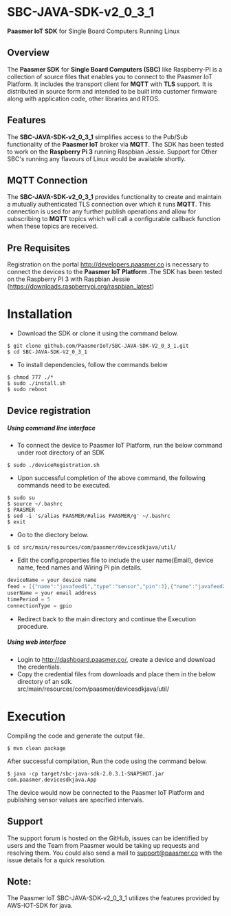 # SBC-JAVA-SDK-v2_0_3_1
**Paasmer IoT SDK** for Single Board Computers Running Linux

## Overview

The **Paasmer SDK** for **Single Board Computers (SBC)** like Raspberry-PI is a collection of source files that enables you to connect to the Paasmer IoT Platform. It includes the transport client for **MQTT** with **TLS** support.  It is distributed in source form and intended to be built into customer firmware along with application code, other libraries and RTOS.

## Features

The **SBC-JAVA-SDK-v2_0_3_1** simplifies access to the Pub/Sub functionality of the **Paasmer IoT** broker via **MQTT**. The SDK has been tested to work on the **Raspberry Pi 3** running Raspbian Jessie. Support for Other SBC's running any flavours of Linux would be available shortly.

## MQTT Connection

The **SBC-JAVA-SDK-v2_0_3_1** provides functionality to create and maintain a mutually authenticated TLS connection over which it runs **MQTT**. This connection is used for any further publish operations and allow for subscribing to **MQTT** topics which will call a configurable callback function when these topics are received.

## Pre Requisites

Registration on the portal http://developers.paasmer.co is necessary to connect the devices to the **Paasmer IoT Platform** .The SDK has been tested on the Raspberry PI 3 with Raspbian Jessie (https://downloads.raspberrypi.org/raspbian_latest)

# Installation

* Download the SDK or clone it using the command below.

```
$ git clone github.com/PaasmerIoT/SBC-JAVA-SDK-V2_0_3_1.git
$ cd SBC-JAVA-SDK-V2_0_3_1
```

* To install dependencies, follow the commands below

```
$ chmod 777 ./*
$ sudo ./install.sh
$ sudo reboot
```
## Device registration

##### Using command line interface
* To connect the device to Paasmer IoT Platform, run the below command under root directory of an SDK

```
$ sudo ./deviceRegistration.sh
```

* Upon successful completion of the above command, the following commands need to be executed.

```
$ sudo su
$ source ~/.bashrc
$ PAASMER
$ sed -i 's/alias PAASMER/#alias PAASMER/g' ~/.bashrc
$ exit
```

* Go to the diectory below.
```
$ cd src/main/resources/com/paasmer/devicesdkjava/util/
```

* Edit the config.properties file to include the user name(Email), device name, feed names and Wiring Pi pin details.
```java
deviceName = your device name
feed = [{"name":"javafeed1","type":"sensor","pin":3},{"name":"javafeed2","type":"actuator","pin":5}]
userName = your email address
timePeriod = 5
connectionType = gpio
```
* Redirect back to the main directory and continue the Execution procedure.
##### Using web interface
* Login to http://dashboard.paasmer.co/, create a device and download the credentials. 
* Copy the credential files from downloads and place them in the below directory of an sdk. 
src/main/resources/com/paasmer/devicesdkjava/util/

# Execution
 Compiling the code and generate the output file. 
```
$ mvn clean package
```

 After successful compilation, Run the code using the command below.
```
$ java -cp target/sbc-java-sdk-2.0.3.1-SNAPSHOT.jar com.paasmer.devicesdkjava.App
```
The device would now be connected to the Paasmer IoT Platform and publishing sensor values are specified intervals.

## Support
The support forum is hosted on the GitHub, issues can be identified by users and the Team from Paasmer would be taking up requests and resolving them. You could also send a mail to support@paasmer.co with the issue details for a quick resolution.

## Note:

The Paasmer IoT SBC-JAVA-SDK-v2_0_3_1 utilizes the features provided by AWS-IOT-SDK for java.
